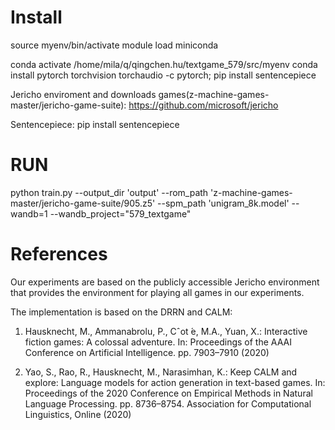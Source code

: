 # Install

source myenv/bin/activate
module load miniconda
<!-- conda create -n venv python=3.10 -->
conda activate /home/mila/q/qingchen.hu/textgame_579/src/myenv
conda install pytorch torchvision torchaudio -c pytorch; pip install sentencepiece


Jericho enviroment and downloads games(z-machine-games-master/jericho-game-suite): https://github.com/microsoft/jericho

Sentencepiece: pip install sentencepiece

# RUN

python train.py --output_dir 'output' --rom_path 'z-machine-games-master/jericho-game-suite/905.z5' --spm_path 'unigram_8k.model' --wandb=1 --wandb_project="579_textgame"

# References
Our experiments are based on the publicly accessible Jericho environment that provides the environment for playing all games in our experiments.

The implementation is based on the DRRN and CALM:  

1. Hausknecht, M., Ammanabrolu, P., Cˆot ́e, M.A., Yuan, X.: Interactive fiction games: A colossal adventure. In: Proceedings of the AAAI Conference on Artificial
Intelligence. pp. 7903–7910 (2020)

2. Yao, S., Rao, R., Hausknecht, M., Narasimhan, K.: Keep CALM and explore: Language models for action generation in text-based games. In: Proceedings of the 2020 Conference on Empirical Methods in Natural Language Processing. pp. 8736–8754. Association for Computational Linguistics, Online (2020)

